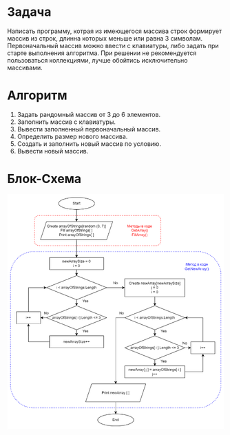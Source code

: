 # **Задача**

Написать программу, котрая из имеющегося массива строк формирует массив из строк, длинна которых меньше или равна 3 символам. Первоначальный массив можно ввести с клавиатуры, либо задать при старте выполнения алгоритма. При решении не рекомендуется пользоваться коллекциями, лучше обойтись исключительно массивами.

# **Алгоритм**

1. Задать рандомный массив от 3 до 6 элементов.  
2. Заполнить массив с клавиатуры.
3. Вывести заполненный первоначальный массив.
4. Определить размер нового массива.  
5. Создать и заполнить новый массив по условию.
6. Вывести новый массив.

# **Блок-Схема**

![Блок-Схема](./FinalTask.png)